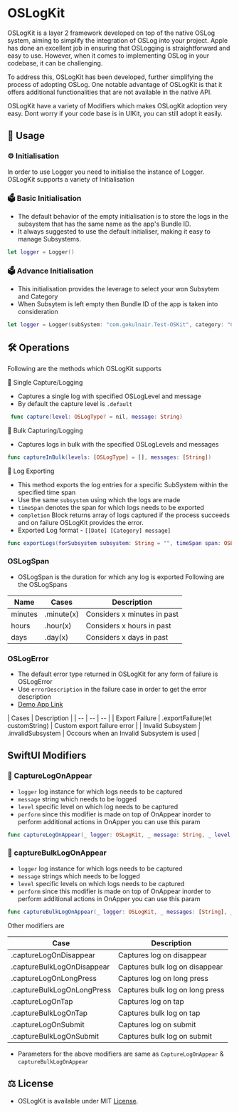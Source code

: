 # OSLogKit

OSLogKit is a layer 2 framework developed on top of the native OSLog system, aiming to simplify the integration of OSLog into your project. Apple has done an excellent job in ensuring that OSLogging is straightforward and easy to use. However, when it comes to implementing OSLog in your codebase, it can be challenging. 

To address this, OSLogKit has been developed, further simplifying the process of adopting OSLog. One notable advantage of OSLogKit is that it offers additional functionalities that are not available in the native API.

OSLogKit have a variety of Modifiers which makes OSLogKit adoption very easy. Dont worry if your code base is in UIKit, you can still adopt it easily.

## 📔 Usage 

### ⚙️ Initialisation
In order to use Logger you need to initialise the instance of Logger. OSLogKit supports a variety of Initialisation

### 🗳 Basic Initialisation
* The default behavior of the empty initialisation is to store the logs in the subsystem that has the same name as the app's Bundle ID.
* It always suggested to use the default initialiser, making it easy to manage Subsystems.
```swift
let logger = Logger()
```

### 🗳 Advance Initialisation
* This initialisation provides the leverage to select your won Subsytem and Category
* When Subsytem is left empty then Bundle ID of the app is taken into consideration

```swift
let logger = Logger(subSystem: "com.gokulnair.Test-OSKit", category: "ContentView")
```
## 🛠 Operations
Following are the methods which OSLogKit supports

💽 Single Capture/Logging
* Captures a single log with specified OSLogLevel and message
* By default the capture level is ```.default```
```swift
 func capture(level: OSLogType? = nil, message: String)
```

💽 Bulk Capturing/Logging
* Captures logs in bulk with the specified OSLogLevels and messages
 ```swift
 func captureInBulk(levels: [OSLogType] = [], messages: [String])
 ```
 
 💽 Log Exporting
 * This method exports the log entries for a specific SubSystem within the specified time span
 * Use the same ```subsystem``` using which the logs are made
 * ```timeSpan``` denotes the span for which logs needs to be exported
 * ```completion``` Block returns array of logs captured if the process succeeds and on failure OSLogKit provides the error. 
 * Exported Log format - `[[Date] [Category] message]`
 ```swift
 func exportLogs(forSubsystem subsystem: String = "", timeSpan span: OSLogSpan = .day(1), completion: @escaping((Result<[String], OSLogError>) -> ()))
 ```
 
 ### OSLogSpan
 * OSLogSpan is the duration for which any log is exported
 Following are the OSLogSpans
 
 | Name | Cases | Description |
 | -- | -- | -- |
 | minutes | .minute(x) | Considers x minutes in past |
 | hours | .hour(x) | Considers x hours in past |
 | days | .day(x) | Considers x days in past |
 
 ### OSLogError
 * The default error type returned in OSLogKit for any form of failure is OSLogError
 * Use ```errorDescription``` in the failure case in order to get the error description
 * [Demo App Link]()
 
 | Cases | Description |
 | -- | -- | -- |
 | Export Failure | .exportFailure(let customString) | Custom export failure error |
 | Invalid Subsystem | .invalidSubsystem | Occours when an Invalid Subsystem is used |
 
 ## SwiftUI Modifiers
 
 ### 🧩 CaptureLogOnAppear
 * ```logger``` log instance for which logs needs to be captured
 * ```message``` string which needs to be logged
 * ```level``` specific level on which log needs to be captured
 * ```perform``` since this modifier is made on top of OnAppear inorder to perform additional actions in OnApper you can use this param
 ```swift
 func captureLogOnAppear(_ logger: OSLogKit, _ message: String, _ level: OSLogType = .default, _ perform: (() -> Void)? = nil)
 ```
 
 ### 🧩 captureBulkLogOnAppear
 * ```logger``` log instance for which logs needs to be captured
 * ```message``` strings which needs to be logged
 * ```level``` specific levels on which logs needs to be captured
 * ```perform``` since this modifier is made on top of OnAppear inorder to perform additional actions in OnApper you can use this param
 ```swift
 func captureBulkLogOnAppear(_ logger: OSLogKit, _ messages: [String], _ levels: [OSLogType], _ perform: (() -> Void)? = nil)
 ```
 Other modifiers are
 
 | Case | Description |
 | -- | -- |
 | .captureLogOnDisappear | Captures log on disappear |
 | .captureBulkLogOnDisappear | Captures bulk log on disappear |
 | .captureLogOnLongPress | Captures log on long press |
 | .captureBulkLogOnLongPress | Captures bulk log on long press |
 | .captureLogOnTap | Captures log on tap |
 | .captureBulkLogOnTap | Captures bulk log on tap |
 | .captureLogOnSubmit | Captures log on submit |
 | .captureBulkLogOnSubmit | Captures bulk log on submit |
 
 * Parameters for the above modifiers are same as ```CaptureLogOnAppear``` & ```captureBulkLogOnAppear```

## ⚖️ License
* OSLogKit is available under MIT [License](https://github.com/gokulnair2001/OSLogKit/blob/main/LICENSE).
 
